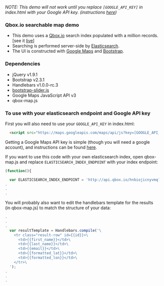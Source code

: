 *NOTE: This demo will not work until you replace `[GOOGLE_API_KEY]` in index.html with your Google API key. (instructions [here](https://developers.google.com/maps/documentation/javascript/tutorial))*

### Qbox.io searchable map demo

- This demo uses a [Qbox.io](http://qbox.io) search index populated with a million records. [see it [live](http://qbox.io/demos/map)]
- Searching is performed server-side by [Elasticsearch](http://www.elasticsearch.org).
- The UI is constructed with [Google Maps](https://developers.google.com/maps/documentation/javascript/) and [Bootstrap](http://twitter.github.io/bootstrap).

### Dependencies

- jQuery v1.9.1
- Bootstrap v2.3.1
- Handlebars v1.0.0-rc.3
- [bootstrap-slider.js](http://www.eyecon.ro/bootstrap-slider/)
- Google Maps JavaScript API v3
- qbox-map.js


### To use with your elasticsearch endpoint and Google API key

First you will also need to use your `GOOGLE_API_KEY` in index.html:

```html
  <script src="https://maps.googleapis.com/maps/api/js?key=[GOOGLE_API_KEY]&amp;sensor=false"></script>
```

Getting a Google Maps API key is simple (though you will need a google account), and instructions can be found [here](https://developers.google.com/maps/documentation/javascript/tutorial).


If you want to use this code with your own elasticsearch index, open qbox-map.js and replace `ELASTICSEARCH_INDEX_ENDPOINT` with your index endpoint: 

```javascript
(function(){

  var ELASTICSEARCH_INDEX_ENDPOINT = 'http://api.qbox.io/hnbiojicnyvmqlqf/people/person';
.
.
.
```

You will probably also want to edit the handlebars template for the results (in qbox-map.js) to match the structure of your data:

```javascript
.
.
.
  var resultTemplate = Handlebars.compile('\
    <tr class="result-row" id={{id}}>\
      <td>{{first_name}}</td>\
      <td>{{last_name}}</td>\
      <td>{{email}}</td>\
      <td>{{formatted_lat}}</td>\
      <td>{{formatted_lon}}</td>\
    </tr>\
  ');
.
.
.
```